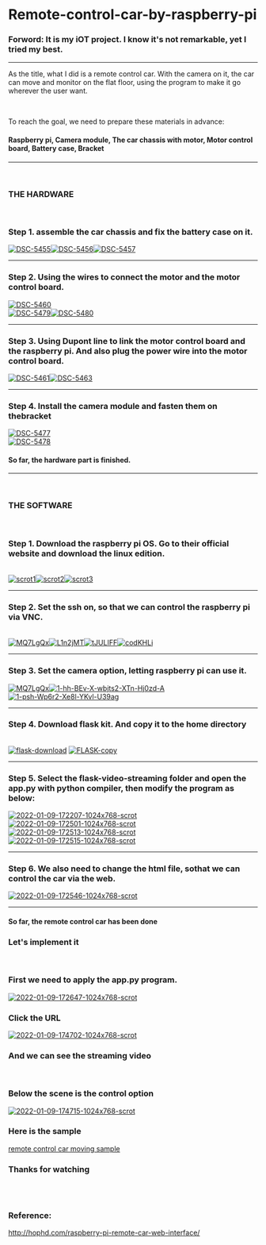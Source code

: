 # Remote-control-car-by-raspberry-pi

<h3 dir=auto><b>Forword:</b> It is my iOT project. I know it's not remarkable, yet I tried my best.</h3>
<hr>
<p>  As the title, what I did is a remote control car. With the camera on it, the car can move and monitor on the flat floor, using the program to make it go wherever the user want.</p>
<br><p>To reach the goal, we need to prepare these materials in advance:</p>
<h4>Raspberry pi, Camera module, The car chassis with motor, Motor control board, Battery case, Bracket</h4>
<hr>
<br><h3><b>THE HARDWARE</b></h3><br>
<h3>Step 1. assemble the car chassis and fix the battery case on it.</h3><a href="https://ibb.co/X3DR7Kj"><img src="https://i.ibb.co/vQhn3TV/DSC-5455.jpg" alt="DSC-5455" border="0"></a><a href="https://ibb.co/m68xnXR"><img src="https://i.ibb.co/KFw1tL5/DSC-5456.jpg" alt="DSC-5456" border="0"></a><a href="https://ibb.co/CHdwyGS"><img src="https://i.ibb.co/LZw0y7s/DSC-5457.jpg" alt="DSC-5457" border="0"></a>
<hr>
<h3>Step 2. Using the wires to connect the motor and the motor control board.</h3><a href="https://ibb.co/7YLPvpJ"><img src="https://i.ibb.co/0DvTq9j/DSC-5460.jpg" alt="DSC-5460" border="0"></a><br /><a href="https://ibb.co/DCC7yW8"><img src="https://i.ibb.co/3NN0qdM/DSC-5479.jpg" alt="DSC-5479" border="0"></a><a href="https://ibb.co/j4QjwYx"><img src="https://i.ibb.co/nkYK1yV/DSC-5480.jpg" alt="DSC-5480" border="0"></a>
<hr>
<h3>Step 3. Using Dupont line to link the motor control board and the raspberry pi. And also plug the power wire into the motor control board.</h3><a href="https://ibb.co/5kv9hFj"><img src="https://i.ibb.co/ZSKJzmg/DSC-5461.jpg" alt="DSC-5461" border="0"></a><a href="https://ibb.co/4p2GNH2"><img src="https://i.ibb.co/RcNmHqN/DSC-5463.jpg" alt="DSC-5463" border="0"></a>
<hr>
<h3>Step 4. Install the camera module and fasten them on thebracket</h3><a href="https://ibb.co/4m8BjCD"><img src="https://i.ibb.co/qyNbRh4/DSC-5477.jpg" alt="DSC-5477" border="0"></a><br /><a href="https://ibb.co/wCj6Zsq"><img src="https://i.ibb.co/7VLyx4D/DSC-5478.jpg" alt="DSC-5478" border="0"></a>
<h4>So far, the hardware part is finished.</h4>
<hr>
<br><h3><b>THE SOFTWARE</b></h3><br>
<h3>Step 1. Download the raspberry pi OS. Go to their official website and download the linux edition.</h3>
<br><a href="https://ibb.co/gRSfvk9"><img src="https://i.ibb.co/5RrSYb4/scrot1.png" alt="scrot1" border="0"></a><a href="https://ibb.co/6mxddws"><img src="https://i.ibb.co/2yQbbhK/scrot2.png" alt="scrot2" border="0"></a><a href="https://ibb.co/zQYFwJS"><img src="https://i.ibb.co/MZ4fL6R/scrot3.png" alt="scrot3" border="0"></a>
<hr>
<h3>Step 2. Set the ssh on, so that we can control the raspberry pi via VNC.</h3>
<br><a href="https://ibb.co/GP97C4B"><img src="https://i.ibb.co/ZTSdcpt/MQ7LgQx.png" alt="MQ7LgQx" border="0"></a><a href="https://ibb.co/djz3r2X"><img src="https://i.ibb.co/n65Vbc4/L1n2jMT.png" alt="L1n2jMT" border="0"></a><a href="https://ibb.co/bRHsRhN"><img src="https://i.ibb.co/G3sW3wC/tJULIFF.png" alt="tJULIFF" border="0"></a><a href="https://ibb.co/v38W3pw"><img src="https://i.ibb.co/YcGScmR/codKHLi.png" alt="codKHLi" border="0"></a>
<hr>
  <h3>Step 3. Set the camera option, letting raspberry pi can use it.</h3>
<a href="https://ibb.co/GP97C4B"><img src="https://i.ibb.co/ZTSdcpt/MQ7LgQx.png" alt="MQ7LgQx" border="0"></a><a href="https://ibb.co/svNRsCr"><img src="https://i.ibb.co/991gyhj/1-hh-BEv-X-wbjts2-XTn-Hj0zd-A.jpg" alt="1-hh-BEv-X-wbjts2-XTn-Hj0zd-A" border="0"></a><a href="https://ibb.co/9cdT6qS"><img src="https://i.ibb.co/cksF0NV/1-psh-Wp6r2-Xe8l-YKvl-U39ag.jpg" alt="1-psh-Wp6r2-Xe8l-YKvl-U39ag" border="0"></a>
<hr>
<h3>Step 4. Download flask kit. And copy it to the home directory</h3>
<br><a href="https://imgbb.com/"><img src="https://i.ibb.co/qRk5yWn/flask-download.jpg" alt="flask-download" border="0"></a>
<a href="https://ibb.co/L6VXzmW"><img src="https://i.ibb.co/K7Tpjdk/FLASK-copy.jpg" alt="FLASK-copy" border="0"></a>
<hr>
<h3>Step 5. Select the flask-video-streaming folder and open the app.py with python compiler, then modify the program as below:</h3>
<a href="https://ibb.co/2sxFFJM"><img src="https://i.ibb.co/JyVccZp/2022-01-09-172207-1024x768-scrot.png" alt="2022-01-09-172207-1024x768-scrot" border="0"></a><a href="https://ibb.co/v14GJTz"><img src="https://i.ibb.co/4WRGjXN/2022-01-09-172501-1024x768-scrot.png" alt="2022-01-09-172501-1024x768-scrot" border="0"></a><a href="https://ibb.co/56tzqmm"><img src="https://i.ibb.co/ZVtwy55/2022-01-09-172513-1024x768-scrot.png" alt="2022-01-09-172513-1024x768-scrot" border="0"></a><a href="https://ibb.co/JtrC3jS"><img src="https://i.ibb.co/ZXcN2zb/2022-01-09-172515-1024x768-scrot.png" alt="2022-01-09-172515-1024x768-scrot" border="0"></a>
<hr>
<h3>Step 6. We also need to change the html file, sothat we can control the car via the web.</h3>
<a href="https://ibb.co/tsJqvCW"><img src="https://i.ibb.co/mqc92zM/2022-01-09-172546-1024x768-scrot.png" alt="2022-01-09-172546-1024x768-scrot" border="0"></a>
<hr>
<h4>So far, the remote control car has been done</h4>
<h3>Let's implement it</h3>
<br>
<h3>First we need to apply the app.py program.</h3>
<a href="https://ibb.co/L8xFQ71"><img src="https://i.ibb.co/Vtg1H4T/2022-01-09-172647-1024x768-scrot.png" alt="2022-01-09-172647-1024x768-scrot" border="0"></a>
<h3>Click the URL</h3>
<a href="https://ibb.co/QHGjs1N"><img src="https://i.ibb.co/093VPdM/2022-01-09-174702-1024x768-scrot.png" alt="2022-01-09-174702-1024x768-scrot" border="0"></a>
<h3>And we can see the streaming video</h3>
<br>
<h3>Below the scene is the control option</h3>
<a href="https://ibb.co/28X9kmq"><img src="https://i.ibb.co/gvs2RHy/2022-01-09-174715-1024x768-scrot.png" alt="2022-01-09-174715-1024x768-scrot" border="0"></a>
<br>
<h3>Here is the sample</h3>
<a href="https://www.youtube.com/watch?v=b5S8O3g8hRk">remote control car moving sample</a>
<br>
<h3>Thanks for watching</h3>
<br>
<br>
<h3>Reference:</h3>
<a href="http://hophd.com/raspberry-pi-remote-car-web-interface/">http://hophd.com/raspberry-pi-remote-car-web-interface/</a>

